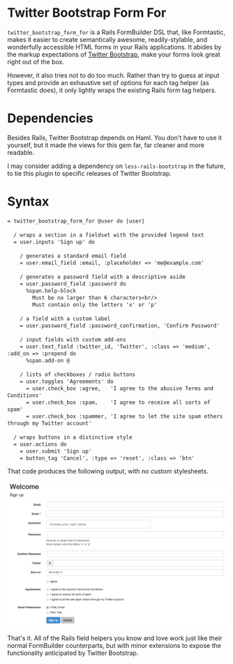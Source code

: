 Twitter Bootstrap Form For
==========================

`twitter_bootstrap_form_for` is a Rails FormBuilder DSL that, like Formtastic,
makes it easier to create semantically awesome, readily-stylable, and
wonderfully accessible HTML forms in your Rails applications. It abides by
the markup expectations of [Twitter Bootstrap], make your forms look great right
out of the box.

However, it also tries not to do too much. Rather than try to guess at input
types and provide an exhaustive set of options for each tag helper (as
Formtastic does), it only lightly wraps the existing Rails form tag helpers.

Dependencies
============

Besides Rails, Twitter Bootstrap depends on Haml. You don't have to use it
yourself, but it made the views for this gem far, far cleaner and more
readable.

I may consider adding a dependency on `less-rails-bootstrap` in the future, to
tie this plugin to specific releases of Twitter Bootstrap.

Syntax
======

```haml
= twitter_bootstrap_form_for @user do |user|
  
  / wraps a section in a fieldset with the provided legend text
  = user.inputs 'Sign up' do
    
    / generates a standard email field
    = user.email_field :email, :placeholder => 'me@example.com'
    
    / generates a password field with a descriptive aside
    = user.password_field :password do
      %span.help-block
        Must be no larger than 6 characters<br/>
        Must contain only the letters 'x' or 'p'
    
    / a field with a custom label
    = user.password_field :password_confirmation, 'Confirm Password'
    
    / input fields with custom add-ons
    = user.text_field :twitter_id, 'Twitter', :class => 'medium', :add_on => :prepend do
      %span.add-on @
    
    / lists of checkboxes / radio buttons
    = user.toggles 'Agreements' do
      = user.check_box :agree,   'I agree to the abusive Terms and Conditions'
      = user.check_box :spam,    'I agree to receive all sorts of spam'
      = user.check_box :spammer, 'I agree to let the site spam others through my Twitter account'
  
  / wraps buttons in a distinctive style
  = user.actions do
    = user.submit 'Sign up'
    = button_tag 'Cancel', :type => 'reset', :class => 'btn'
```

That code produces the following output, with no custom stylesheets.

![](https://github.com/stouset/twitter_bootstrap_form_for/raw/master/examples/screenshot.png)

That's it. All of the Rails field helpers you know and love work just like
their normal FormBuilder counterparts, but with minor extensions to expose
the functionality anticipated by Twitter Bootstrap.

[Twitter Bootstrap]: http://twitter.github.com/bootstrap/
